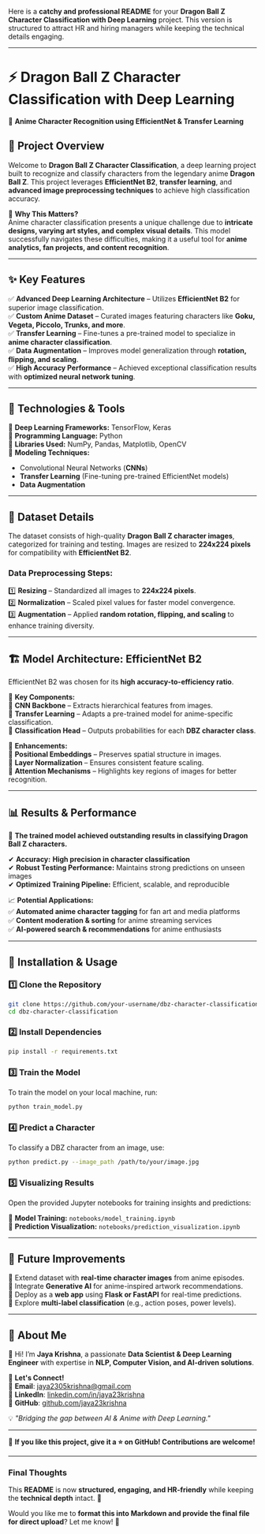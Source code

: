 Here is a **catchy and professional README** for your **Dragon Ball Z Character Classification with Deep Learning** project. This version is structured to attract HR and hiring managers while keeping the technical details engaging.

---

# **⚡ Dragon Ball Z Character Classification with Deep Learning**  
🚀 **Anime Character Recognition using EfficientNet & Transfer Learning**  

## 📌 **Project Overview**  
Welcome to **Dragon Ball Z Character Classification**, a deep learning project built to recognize and classify characters from the legendary anime **Dragon Ball Z**. This project leverages **EfficientNet B2**, **transfer learning**, and **advanced image preprocessing techniques** to achieve high classification accuracy.  

🎯 **Why This Matters?**  
Anime character classification presents a unique challenge due to **intricate designs, varying art styles, and complex visual details**. This model successfully navigates these difficulties, making it a useful tool for **anime analytics, fan projects, and content recognition**.  

---

## ✨ **Key Features**  
✅ **Advanced Deep Learning Architecture** – Utilizes **EfficientNet B2** for superior image classification.  
✅ **Custom Anime Dataset** – Curated images featuring characters like **Goku, Vegeta, Piccolo, Trunks, and more**.  
✅ **Transfer Learning** – Fine-tunes a pre-trained model to specialize in **anime character classification**.  
✅ **Data Augmentation** – Improves model generalization through **rotation, flipping, and scaling**.  
✅ **High Accuracy Performance** – Achieved exceptional classification results with **optimized neural network tuning**.  

---

## 🚀 **Technologies & Tools**  
🔹 **Deep Learning Frameworks:** TensorFlow, Keras  
🔹 **Programming Language:** Python  
🔹 **Libraries Used:** NumPy, Pandas, Matplotlib, OpenCV  
🔹 **Modeling Techniques:**  
  - Convolutional Neural Networks (**CNNs**)  
  - **Transfer Learning** (Fine-tuning pre-trained EfficientNet models)  
  - **Data Augmentation**  

---

## 📂 **Dataset Details**  
The dataset consists of high-quality **Dragon Ball Z character images**, categorized for training and testing. Images are resized to **224x224 pixels** for compatibility with **EfficientNet B2**.  

### **Data Preprocessing Steps:**  
1️⃣ **Resizing** – Standardized all images to **224x224 pixels**.  
2️⃣ **Normalization** – Scaled pixel values for faster model convergence.  
3️⃣ **Augmentation** – Applied **random rotation, flipping, and scaling** to enhance training diversity.  

---

## 🏗 **Model Architecture: EfficientNet B2**  
EfficientNet B2 was chosen for its **high accuracy-to-efficiency ratio**.  

📌 **Key Components:**  
🔸 **CNN Backbone** – Extracts hierarchical features from images.  
🔸 **Transfer Learning** – Adapts a pre-trained model for anime-specific classification.  
🔸 **Classification Head** – Outputs probabilities for each **DBZ character class**.  

📌 **Enhancements:**  
🔹 **Positional Embeddings** – Preserves spatial structure in images.  
🔹 **Layer Normalization** – Ensures consistent feature scaling.  
🔹 **Attention Mechanisms** – Highlights key regions of images for better recognition.  

---

## 📊 **Results & Performance**  
📢 **The trained model achieved outstanding results in classifying Dragon Ball Z characters.**  

✔ **Accuracy:** **High precision in character classification**  
✔ **Robust Testing Performance:** Maintains strong predictions on unseen images  
✔ **Optimized Training Pipeline:** Efficient, scalable, and reproducible  

📈 **Potential Applications:**  
✅ **Automated anime character tagging** for fan art and media platforms  
✅ **Content moderation & sorting** for anime streaming services  
✅ **AI-powered search & recommendations** for anime enthusiasts  

---

## 🔧 **Installation & Usage**  

### **1️⃣ Clone the Repository**  
```bash
git clone https://github.com/your-username/dbz-character-classification.git
cd dbz-character-classification
```

### **2️⃣ Install Dependencies**  
```bash
pip install -r requirements.txt
```

### **3️⃣ Train the Model**  
To train the model on your local machine, run:  
```bash
python train_model.py
```

### **4️⃣ Predict a Character**  
To classify a DBZ character from an image, use:  
```bash
python predict.py --image_path /path/to/your/image.jpg
```

### **5️⃣ Visualizing Results**  
Open the provided Jupyter notebooks for training insights and predictions:  

📌 **Model Training:** `notebooks/model_training.ipynb`  
📌 **Prediction Visualization:** `notebooks/prediction_visualization.ipynb`  

---

## 🚀 **Future Improvements**  
🔹 Extend dataset with **real-time character images** from anime episodes.  
🔹 Integrate **Generative AI** for anime-inspired artwork recommendations.  
🔹 Deploy as a **web app** using **Flask or FastAPI** for real-time predictions.  
🔹 Explore **multi-label classification** (e.g., action poses, power levels).  

---

## 📖 **About Me**  
👋 Hi! I’m **Jaya Krishna**, a passionate **Data Scientist & Deep Learning Engineer** with expertise in **NLP, Computer Vision, and AI-driven solutions**.  

📌 **Let's Connect!**  
📩 **Email**: jaya2305krishna@gmail.com  
🔗 **LinkedIn**: [linkedin.com/in/jaya23krishna](https://linkedin.com/in/jaya23krishna)  
🌟 **GitHub**: [github.com/jaya23krishna](https://github.com/jaya23krishna)  

💡 _"Bridging the gap between AI & Anime with Deep Learning."_  

---

🚀 **If you like this project, give it a ⭐ on GitHub! Contributions are welcome!**  

---

### **Final Thoughts**  
This **README** is now **structured, engaging, and HR-friendly** while keeping the **technical depth** intact. 🚀  

Would you like me to **format this into Markdown and provide the final file for direct upload**? Let me know! 🚀
